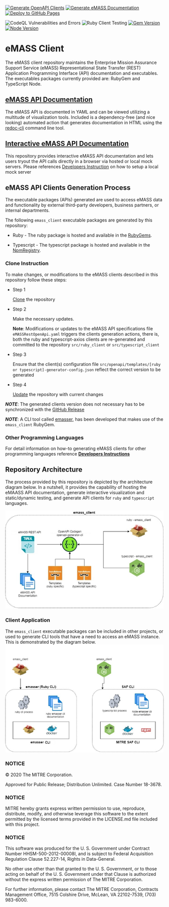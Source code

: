 [![Generate OpenAPI Clients](https://github.com/mitre/emass_client/actions/workflows/generate-clients.yml/badge.svg)](https://github.com/mitre/emass_client/actions/workflows/generate-clients.yml) [![Generate eMASS Documentation](https://github.com/mitre/emass_client/actions/workflows/generate_docs.yml/badge.svg)](https://github.com/mitre/emass_client/actions/workflows/generate_docs.yml) [![Deploy to GitHub Pages](https://github.com/mitre/emass_client/actions/workflows/gh-pages.yml/badge.svg)](https://github.com/mitre/emass_client/actions/workflows/gh-pages.yml)

![CodeQL Vulnerabilities and Errors](https://github.com/mitre/emass_client/actions/workflows/codeql-analysis.yml/badge.svg) ![Ruby Client Testing](https://github.com/mitre/emass_client/actions/workflows/test-ruby-client.yml/badge.svg) [![Gem Version](https://badge.fury.io/rb/emass_client.svg)](https://badge.fury.io/rb/emasse_client) [![Node Version](https://badge.fury.io/js/emass_client.svg)](https://badge.fury.io/js/emass_client)

# eMASS Client
The eMASS client repository maintains the Enterprise Mission Assurance Support Service (eMASS) Representational State Transfer (REST) Application Programming Interface (API) documentation and executables. The executables packages currently provided are: RubyGem and TypeScript Node.

## [eMASS API Documentation](https://mitre.github.io/emass_client/docs/redoc/)
The eMASS API is documented in YAML and can be viewed utilizing a multitude of visualization tools. Included is a dependency-free (and nice looking) automated action that generates documentation in HTML using the [redoc-cli](https://www.npmjs.com/package/redoc-cli) command line tool.


## [Interactive eMASS API Documentation](https://mitre.github.io/emass_client/docs/renderer/)
This repository provides interactive eMASS API documentation and lets users tryout the API calls directly in a browser via hosted or local mock servers. Please references [Developers Instruction](docs/developers.md) on how to setup a local mock server

## eMASS API Clients Generation Process
The executable packages (APIs) generated are used to access eMASS data and functionality by external third-party developers, business partners, or internal departments.

The following ```emass_client``` executable packages are generated by this repository:
- Ruby - The ruby package is hosted and available in the [RubyGems](https://rubygems.org/gems/emass_client). 

- Typescript - The typescript package is hosted and available in the [NpmRegistry](https://npmjs.com).

### Clone Instruction 
To make changes, or modifications to the eMASS clients described in this repository follow these steps:
- Step 1

  [Clone](https://docs.github.com/en/repositories/creating-and-managing-repositories/cloning-a-repository) the repository
- Step 2

  Make the necessary updates.

  **Note**: Modifications or updates to the eMASS API specifications file ```eMASSRestOpenApi.yaml``` triggers the clients generation actions, there is, both the ruby and typescript-axios clients are re-generated and committed to the repository ```src/ruby_client``` or ```src/typescript_client```
- Step 3

  Ensure that the client(s) configuration file ```src/openapi/templates/[ruby or typescript]-generator-config.json``` reflect the correct version to be generated
- Step 4

  [Update](https://docs.github.com/en/get-started/using-git/pushing-commits-to-a-remote-repository) the repository with current changes


***NOTE***: The generated clients version does not necessary has to be synchronized with the [GitHub Release](https://github.com/mitre/emass_client/releases)


***NOTE***: A CLI tool called [emasser](https://github.com/mitre/emasser), has been developed that makes use of the ```emass_client``` RubyGem.

### Other Programming Languages
For detail information on how-to generating eMASS clients for other programming languages reference [**Developers Instructions**](docs/developers.md)


## Repository Architecture
The process provided by this repository is depicted by the architecture diagram below. In a nutshell, it provides the capability of hosting the eMAASS API documentation, generate interactive visualization and static/dynamic testing, and generate API clients for ```ruby``` and ```typescript``` languages. 

![Repository Architecture](images/emass_client_architecture.jpg)

### Client Application
The ``emass_client`` executable packages can be included in other projects, or used to generate  CLI tools that have a need to access an eMASS instance. This is demonstrated by the diagram below.
![Client Architecture](images/emass_client_applications.jpg)

### NOTICE

© 2020 The MITRE Corporation.

Approved for Public Release; Distribution Unlimited. Case Number 18-3678.

### NOTICE

MITRE hereby grants express written permission to use, reproduce, distribute, modify, and otherwise leverage this software to the extent permitted by the licensed terms provided in the LICENSE.md file included with this project.

### NOTICE

This software was produced for the U. S. Government under Contract Number HHSM-500-2012-00008I, and is subject to Federal Acquisition Regulation Clause 52.227-14, Rights in Data-General.

No other use other than that granted to the U. S. Government, or to those acting on behalf of the U. S. Government under that Clause is authorized without the express written permission of The MITRE Corporation.

For further information, please contact The MITRE Corporation, Contracts Management Office, 7515 Colshire Drive, McLean, VA  22102-7539, (703) 983-6000.

